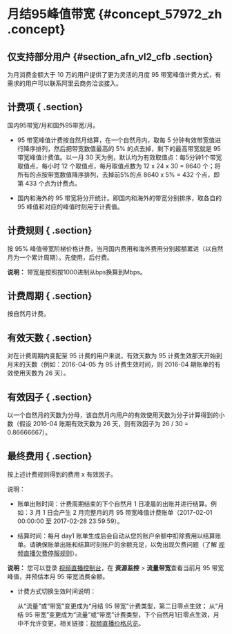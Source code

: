 # 月结95峰值带宽 {#concept_57972_zh .concept}

## 仅支持部分用户 {#section_afn_vl2_cfb .section}

为月消费金额大于 10 万的用户提供了更为灵活的月度 95 带宽峰值计费方式，有需求的用户可以联系阿里云商务洽谈接入。

## 计费项 { .section}

国内95带宽/月和国外95带宽/月。

-   95 带宽峰值计费按自然月结算，在一个自然月内，取每 5 分钟有效带宽值进行降序排列，然后把带宽数值最高的 5% 的点去掉，剩下的最高带宽就是 95 带宽峰值计费值。以一月 30 天为例，默认均为有效取值点：每5分钟1个带宽取值点，每小时 12 个取值点，每月取值点数为 12 x 24 x 30 = 8640 个；将所有的点按带宽数值降序排列，去掉前5%的点 8640 x 5% = 432 个点，即第 433 个点为计费点。

-   国内和海外的 95 带宽将分开统计。即国内和海外的带宽分别排序，取各自的 95 峰值和对应的峰值时刻用于计费值。


## 计费规则 { .section}

按 95% 峰值带宽阶梯价格计费，当月国内费用和海外费用分别超额累进（以自然月为一个累计周期）。先使用，后付费。

**说明：** 带宽是按照按1000进制从bps换算到Mbps。

## 计费周期 { .section}

按自然月计费。

## 有效天数 { .section}

对在计费周期内变配至 95 计费的用户来说，有效天数为 95 计费生效那天开始到月末的天数（例如：2016-04-05 为 95 计费生效时间，则 2016-04 期账单的有效使用天数为 26 天）。

## 有效因子 { .section}

以一个自然月的天数为分母，该自然月内用户的有效使用天数为分子计算得到的小数（假设 2016-04 账期有效天数为 26 天，则有效因子为 26 / 30 = 0.86666667）。

## 最终费用 { .section}

按上述计费规则得到的费用 x 有效因子。

说明：

-   账单出账时间：计费周期结束的下个自然月 1 日凌晨的出账并进行结算。例如：3 月 1 日会产生 2 月完整月的月 95 带宽峰值计费账单（2017-02-01 00:00:00 至 2017-02-28 23:59:59）。

-   结算时间：每月 day1 账单生成后会自动从您的账户余额中扣除费用以结算账单。请确保账单出账和结算时刻账户的余额充足，以免出现欠费问题（了解 [视频直播欠费停服规则](cn.zh-CN/产品定价/计费项/流量带宽/月结95峰值带宽.md#)）。

**说明：** 您可以登录 [视频直播控制台](https://live.console.aliyun.com/?spm=5176.2020520107.1001.56.74948083OUJ8yT#/live/domains)，在 **资源监控** \> **流量带宽**查看当前月 95 带宽峰值，并预估本月 95 带宽消费金额。

-   计费方式切换生效时间说明：

    从“流量”或“带宽”变更成为“月结 95 带宽”计费类型，第二日零点生效； 从“月结 95 带宽”变更成为“流量”或“带宽”计费类型，下个自然月1日零点生效，月中不允许变更。相关链接：[视频直播价格总览](cn.zh-CN/产品定价/计费项/流量带宽/月结95峰值带宽.md#)。


